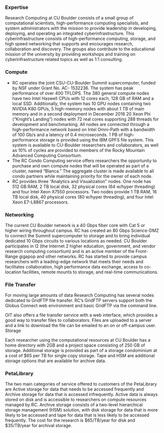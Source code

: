 ### Expertise
Research Computing at CU Boulder consists of a small group of computational scientists, high-performance computing specialists, and system administrators with the mission to provide leadership in developing, deploying, and operating an integrated cyberinfrastructure.  This cyberinfrastructure consists of high-performance computing, storage, and high speed networking that supports and encourages research, collaboration and discovery. The groups also contribute to the educational mission of the university by providing workshops and training on cyberinfrastructure related topics as well as 1:1 consulting.

### Compute
* RC operates the joint CSU-CU-Boulder Summit supercomputer, funded by NSF under Grant No. AC- 1532236. The system has peak performance of over 400 TFLOPS. The 380 general compute nodes have two Intel Haswell CPUs with 12 cores each, 128 GB of RAM and a local SSD. Additionally, the system has 10 GPU nodes containing two NVIDIA K80 GPUs, 5 high-memory nodes with about 1 TB of main memory and in a second deployment in December 2016 20 Xeon Phi (“Knight’s Landing”) nodes with 72 real cores supporting 288 threads for development and benchmarking.  All nodes are connected through a high-performance network based on Intel Omni-Path with a bandwidth of 100 Gb/s and a latency of 0.4 microseconds. 1 PB of high-performance storage is provided using the IBM GPFS file system. This system is available to CU-Boulder researchers and collaborators, as well as 10% of cycles are provided to members of the Rocky Mountain Advanced Computing Consortium.
* The RC Condo Computing service offers researchers the opportunity to purchase and own compute nodes that will be operated as part of a cluster, named “Blanca.” The aggregate cluster is made available to all condo partners while maintaining priority for the owner of each node.
* RC provides three “Analytics and Visualization” nodes. One node has 512 GB RAM, 2 TB local disk, 32 physical cores (64 w/hyper threading) and four Intel Xeon X7550 processors. Two nodes provide 1 TB RAM, 16 TB local disk, 40 physical cores (80 w/hyper threading), and four Intel Xeon E7-L8867 processors.

### Networking
The current CU Boulder network is a 40 Gbps fiber core with Cat 5 or higher wiring throughout campus. RC has created an 80 Gbps Science-DMZ to connect the Summit supercomputer to storage and to bring individual dedicated 10 Gbps circuits to various locations as needed. CU Boulder participates in I2 (the Internet 2 higher education, government, and vendor research computing consortium) and is an active member of the Front-Range gigapop and other networks. RC has started to provide campus researchers with a leading-edge network that meets their needs and facilitates collaboration, high performance data exchange, access to co-location facilities, remote mounts to storage, and real-time communications.


### File Transfer
For moving large amounts of data Research Computing has several nodes dedicated to GridFTP file transfer. RC’s GridFTP servers support both the Globus Connect web environment and basic GridFTP via the command line.

OIT also offers a file transfer service with a web interface, which provides a good way to transfer files to collaborators. Files are uploaded to a server and a link to download the file can be emailed to an on or off-campus user.
Storage  

Each researcher using the computational resources at CU Boulder has a home directory with 2GB and a project space consisting of 250 GB of storage. Additional storage is provided as part of a storage condominium at a cost of $65 per TB for single copy storage. Tape and HSM are additional storage options that are available for archive data.

### PetaLibrary
The two main categories of service offered to customers of the PetaLibrary are Active storage for data that needs to be accessed frequently and Archive storage for data that is accessed infrequently. Active data is always stored on disk and is accessible to researchers on compute resources managed by RC. Archive storage consists of a two-level hierarchical storage management (HSM) solution, with disk storage for data that is more likely to be accessed and tape for data that is less likely to be accessed frequently. The cost for the research is $65/TB/year for disk and $35/TB/year for archival storage.


